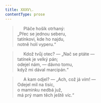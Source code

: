 ```yaml
---
title: XXXV\.
contentType: prose
---
```


>      Pláče hošík otrhaný:  
> „Přec se jednou seberu,  
> tatínkovi, kde ho najdu,  
> notně holí vyperu.“

>      Kdož tvůj otec? — „Nač se ptáte —  
> tatínek je velký pán;  
> odejel nám, — dávno tomu,  
> když mi dával marcipán.“

>      A kam odjel? — „Ach, což já vím! —  
> Odejel mil na tisíc,  
> o maminku nedbá juž,  
> má prý mam těch ještě víc.“
